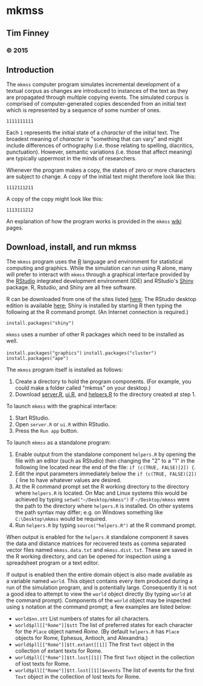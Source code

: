 # mkmss

## Tim Finney

### &copy; 2015

## Introduction

The `mkmss` computer program simulates incremental development of a textual corpus as changes are introduced to instances of the text as they are propagated through multiple copying events. The simulated corpus is comprised of computer-generated copies descended from an initial text which is represented by a sequence of some number of ones.

`1111111111`

Each `1` represents the initial state of a *character* of the initial text. The broadest meaning of *character* is "something that can vary" and might include differences of orthography (i.e. those relating to spelling, diacritics, punctuation). However, semantic variations (i.e. those that affect meaning) are typically uppermost in the minds of researchers. 

Whenever the program makes a copy, the states of zero or more characters are subject to change. A copy of the initial text might therefore look like this:

`1112111211`

A copy of the copy might look like this:

`1113111212`

An explanation of how the program works is provided in the `mkmss` [wiki](https://github.com/tjfinney/mkmss/wiki) pages.

## Download, install, and run mkmss

The `mkmss` program uses the [R](https://www.r-project.org/) language and environment for statistical computing and graphics. While the simulation can run using R alone, many will prefer to interact with `mkmss` through a graphical interface provided by the [RStudio](https://www.rstudio.com/products/rstudio/) integrated development environment (IDE) and RStudio's [Shiny](http://shiny.rstudio.com/) package. R, Rstudio, and Shiny are all free software.

R can be downloaded from one of the sites listed [here](https://cran.r-project.org/mirrors.html); The RStudio desktop edition is available [here](https://www.rstudio.com/products/rstudio/#Desktop); Shiny is installed by starting R then typing the following at the R command prompt. (An Internet connection is required.)

`install.packages("shiny")`

`mkmss` uses a number of other R packages which need to be installed as well.

`install.packages("graphics")`
`install.packages("cluster")`
`install.packages("ape")`

The `mkmss` program itself is installed as follows:

1. Create a directory to hold the program components. (For example, you could make a folder called "mkmss" on your desktop.)
2. Download [server.R](server.R), [ui.R](ui.R), and [helpers.R](helpers.R) to the directory created at step 1.

To launch `mkmss` with the graphical interface:

1. Start RStudio.
2. Open `server.R` or `ui.R` within RStudio.
3. Press the `Run app` button.

To launch `mkmss` as a standalone program:

1. Enable output from the standalone component `helpers.R` by opening the file with an editor (such as RStudio) then changing the "2" to a "1" in the following line located near the end of the file: `if (c(TRUE, FALSE)[2]) {`.
2. Edit the input parameters immediately below the `if (c(TRUE, FALSE)[2]) {` line to have whatever values are desired.
3. At the R command prompt set the R working directory to the directory where `helpers.R` is located. On Mac and Linux systems this would be achieved by typing `setwd("~/Desktop/mkmss")` if `~/Desktop/mkmss` were the path to the directory where `helpers.R` is installed. On other systems the path syntax may differ; e.g. on Windows something like `C:\Desktop\mkmss` would be required.
4. Run `helpers.R` by typing `source("helpers.R")` at the R command prompt.

When output is enabled for the `helpers.R` standalone component it saves the data and distance matrices for recovered texts as comma separated vector files named `mkmss.data.txt` and `mkmss.dist.txt`. These are saved in the R working directory, and can be opened for inspection using a spreadsheet program or a text editor.

If output is enabled then the entire domain object is also made available as a variable named `world`. This object contains every item produced during a run of the simulation program, and is potentially large. Consequently it is not a good idea to attempt to view the `world` object directly (by typing `world` at the command prompt). Components of the `world` object may be inspected using `$` notation at the command prompt; a few examples are listed below:

* `world$nn.stt` List numbers of states for all characters.
* `world$pll[["Rome"]]$stt` The list of preferred states for each character for the `Place` object named *Rome*. (By default `helpers.R` has `Place` objects for Rome, Ephesus, Antioch, and Alexandria.)
* `world$pll[["Rome"]]$tt.extant[[1]]` The first `Text` object in the collection of extant texts for Rome.
* `world$pll[["Rome"]]$tt.lost[[1]]` The first `Text` object in the collection of lost texts for Rome.
* `world$pll[["Rome"]]$tt.lost[[1]]$events` The list of events for the first `Text` object in the collection of lost texts for Rome.
